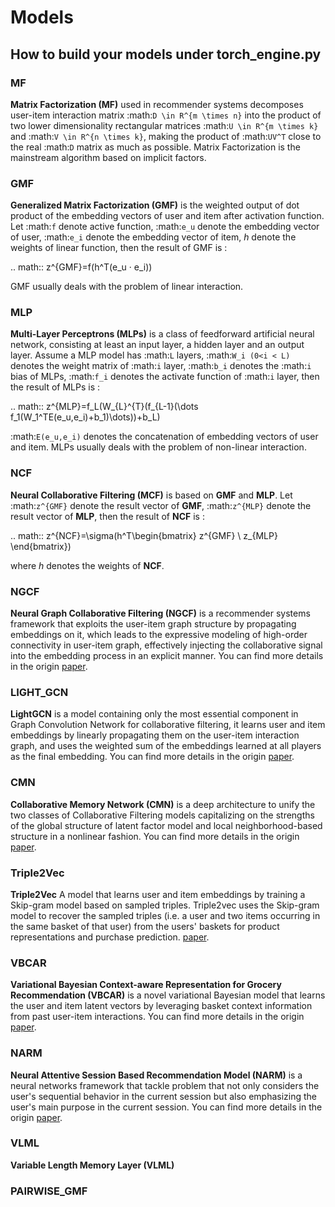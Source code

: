 # Models

## How to build your models under torch_engine.py

### MF

**Matrix Factorization (MF)** used in recommender systems decomposes user-item interaction matrix :math:`D \in R^{m \times n}` into the product of two lower dimensionality rectangular matrices :math:`U \in R^{m \times k}` and :math:`V \in R^{n \times k}`, making the product of  :math:`UV^T` close to the real :math:`D` matrix as much as possible. Matrix Factorization is the mainstream algorithm based on implicit factors.

### GMF

**Generalized Matrix Factorization (GMF)** is the weighted output of dot product of the embedding vectors of user and item after activation function. Let :math:`f` denote active function, :math:`e_u` denote the embedding vector of user, :math:`e_i` denote the embedding vector of item, $h$ denote the weights of linear function, then the result of GMF is :

.. math::
	z^{GMF}=f(h^T(e_u · e_i))

GMF usually deals with the problem of linear interaction.

### MLP

**Multi-Layer Perceptrons (MLPs)** is a class of feedforward artificial neural network, consisting at least an input layer, a hidden layer and an output layer. Assume a MLP model has :math:`L` layers, :math:`W_i (0<i < L)` denotes the weight matrix of :math:`i` layer, :math:`b_i` denotes the :math:`i` bias of MLPs, :math:`f_i` denotes the activate function of :math:`i` layer, then the result of MLPs is :

.. math::
	z^{MLP}=f_L(W_{L}^{T}(f_{L-1}(\dots f_1(W_1^TE(e_u,e_i)+b_1)\dots))+b_L)

:math:`E(e_u,e_i)` denotes the concatenation of embedding vectors of user and item. MLPs usually deals with the problem of non-linear interaction.

### NCF

**Neural Collaborative Filtering (MCF)** is based on **GMF** and **MLP**. Let :math:`z^{GMF}` denote the result vector of **GMF**, :math:`z^{MLP}` denote the result vector of **MLP**, then the result of **NCF** is :

.. math::
	z^{NCF}=\sigma(h^T\begin{bmatrix} z^{GMF} \\ z_{MLP} \end{bmatrix})

where $h$ denotes the weights of **NCF**.

### NGCF

**Neural Graph Collaborative Filtering (NGCF)** is a recommender systems framework that exploits the user-item graph structure by propagating embeddings on it, which leads to the expressive modeling of high-order connectivity in user-item graph, effectively injecting the collaborative signal into the embedding process in an explicit manner. You can find more details in the origin [paper](http://staff.ustc.edu.cn/~hexn/papers/sigir19-NGCF.pdf).

### LIGHT_GCN

**LightGCN** is a model containing only the most essential component in Graph Convolution Network for collaborative filtering, it learns user and item embeddings by linearly propagating them on the user-item interaction graph, and uses the weighted sum of the embeddings learned at all players as the final embedding. You can find more details in the origin [paper](https://arxiv.org/pdf/2002.02126v4.pdf).

### CMN

**Collaborative Memory Network (CMN)** is a deep architecture to unify the two classes of Collaborative Filtering models capitalizing on the strengths of the global structure of latent factor model and local neighborhood-based structure in a nonlinear fashion. You can find more details in the origin [paper](http://www.cse.scu.edu/~yfang/Collaborative_Memory_Network.pdf).

### Triple2Vec

**Triple2Vec** A model that learns user and item embeddings by training a Skip-gram model based on sampled triples. Triple2vec uses the Skip-gram model to recover the sampled triples (i.e. a user and two items occurring in the same basket of that user) from the users' baskets for product representations and purchase prediction. [paper](https://www.microsoft.com/en-us/research/uploads/prod/2019/01/cikm18_mwan.pdf).

### VBCAR

**Variational Bayesian Context-aware Representation for Grocery Recommendation (VBCAR)** is a novel variational Bayesian model that learns the user and item latent vectors by leveraging basket context information from past user-item interactions. You can find more details in the origin [paper](https://arxiv.org/pdf/1909.07705v1.pdf).

### NARM

**Neural Attentive Session Based Recommendation Model (NARM)** is a neural networks framework that tackle problem that not only considers the user's sequential behavior in the current session but also emphasizing the user's main purpose in the current session. You can find more details in the origin [paper](https://arxiv.org/pdf/1711.04725.pdf).

### VLML

**Variable Length Memory Layer (VLML)**

### PAIRWISE_GMF
